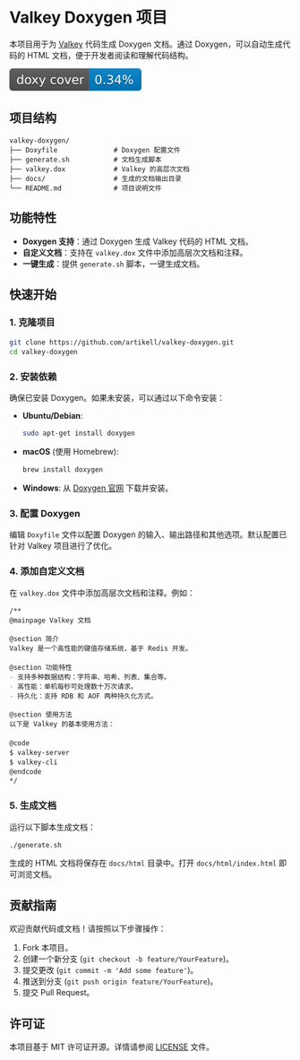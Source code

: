 # Valkey Doxygen 项目

本项目用于为 [Valkey](https://github.com/valkey-io/valkey) 代码生成 Doxygen 文档。通过 Doxygen，可以自动生成代码的 HTML 文档，便于开发者阅读和理解代码结构。

![Coverage Badge](coverage.svg)

## 项目结构

```
valkey-doxygen/
├── Doxyfile              # Doxygen 配置文件
├── generate.sh           # 文档生成脚本
├── valkey.dox            # Valkey 的高层次文档
├── docs/                 # 生成的文档输出目录
└── README.md             # 项目说明文件
```

## 功能特性

- **Doxygen 支持**：通过 Doxygen 生成 Valkey 代码的 HTML 文档。
- **自定义文档**：支持在 `valkey.dox` 文件中添加高层次文档和注释。
- **一键生成**：提供 `generate.sh` 脚本，一键生成文档。

## 快速开始

### 1. 克隆项目

```bash
git clone https://github.com/artikell/valkey-doxygen.git
cd valkey-doxygen
```

### 2. 安装依赖

确保已安装 Doxygen。如果未安装，可以通过以下命令安装：

- **Ubuntu/Debian**:
  ```bash
  sudo apt-get install doxygen
  ```

- **macOS** (使用 Homebrew):
  ```bash
  brew install doxygen
  ```

- **Windows**:
  从 [Doxygen 官网](https://www.doxygen.nl/download.html) 下载并安装。

### 3. 配置 Doxygen

编辑 `Doxyfile` 文件以配置 Doxygen 的输入、输出路径和其他选项。默认配置已针对 Valkey 项目进行了优化。

### 4. 添加自定义文档

在 `valkey.dox` 文件中添加高层次文档和注释。例如：

```markdown
/**
@mainpage Valkey 文档

@section 简介
Valkey 是一个高性能的键值存储系统，基于 Redis 开发。

@section 功能特性
- 支持多种数据结构：字符串、哈希、列表、集合等。
- 高性能：单机每秒可处理数十万次请求。
- 持久化：支持 RDB 和 AOF 两种持久化方式。

@section 使用方法
以下是 Valkey 的基本使用方法：

@code
$ valkey-server
$ valkey-cli
@endcode
*/
```

### 5. 生成文档

运行以下脚本生成文档：

```bash
./generate.sh
```

生成的 HTML 文档将保存在 `docs/html` 目录中。打开 `docs/html/index.html` 即可浏览文档。

## 贡献指南

欢迎贡献代码或文档！请按照以下步骤操作：

1. Fork 本项目。
2. 创建一个新分支 (`git checkout -b feature/YourFeature`)。
3. 提交更改 (`git commit -m 'Add some feature'`)。
4. 推送到分支 (`git push origin feature/YourFeature`)。
5. 提交 Pull Request。

## 许可证

本项目基于 MIT 许可证开源。详情请参阅 [LICENSE](LICENSE) 文件。
